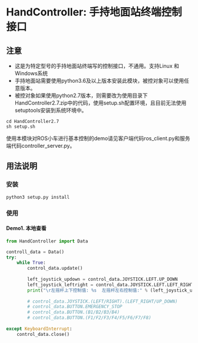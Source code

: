 # HandController: 手持地面站终端控制接口
## 注意
- 这是为特定型号的手持地面站终端写的控制接口，不通用。支持Linux 和 Windows系统
- 手持地面站需要使用python3.6及以上版本安装此模块，被控对象可以使用任意版本。
- 被控对象如果使用python2.7版本，则需要改为使用目录下HandController2.7.zip中的代码，使用setup.sh配置环境，且目前无法使用setuptools安装到系统环境中。
```commandline
cd HandController2.7
sh setup.sh
```
使用本模块对ROS小车进行基本控制的demo请见客户端代码ros_client.py和服务端代码controller_server.py。
## 用法说明
### 安装
```commandline
python3 setup.py install
```
### 使用
#### Demo1. 本地查看
```python
from HandController import Data

controll_data = Data()
try:
    while True:
        control_data.update()
        
        left_joystick_updown = control_data.JOYSTICK.LEFT.UP_DOWN
        left_joystick_leftright = control_data.JOYSTICK.LEFT.LEFT_RIGHT
        print("\r左摇杆上下控制值: %s  左摇杆左右控制值:" % (left_joystick_updown.zfill(4), left_joystick_leftright.zfill(4)))
        
        # control_data.JOYSTICK.(LEFT/RIGHT).(LEFT_RIGHT/UP_DOWN)       # 左/右 摇杆 上下/左右 控制值(-1000, 1000)
        # control_data.BUTTON.EMERGENCY_STOP                            # 紧急制动按钮 (按下为True，松开为False)
        # control_data.BUTTON.(B1/B2/B3/B4)                             # 拨动开关（依次从左往右四个按钮，True为向上开启状态，False为向下关闭状态）
        # control_data.BUTTON.(F1/F2/F3/F4/F5/F6/F7/F8)                 # 快捷按钮F1-F8（按下为True, 松开为False）
        
except KeyboardInterrupt:
    control_data.close()
```
